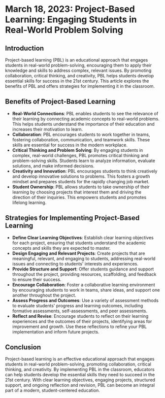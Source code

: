 # March 18, 2023: Project-Based Learning: Engaging Students in Real-World Problem Solving

## Introduction

Project-based learning (PBL) is an educational approach that engages students in real-world problem-solving, encouraging them to apply their knowledge and skills to address complex, relevant issues. By promoting collaboration, critical thinking, and creativity, PBL helps students develop essential skills for success in the 21st century. This article explores the benefits of PBL and offers strategies for implementing it in the classroom.

## Benefits of Project-Based Learning

- **Real-World Connections**: PBL enables students to see the relevance of their learning by connecting academic concepts to real-world problems. This helps students understand the importance of their education and increases their motivation to learn.
- **Collaboration**: PBL encourages students to work together in teams, fostering collaboration, communication, and teamwork skills. These skills are essential for success in the modern workplace.
- **Critical Thinking and Problem Solving**: By engaging students in complex, real-world challenges, PBL promotes critical thinking and problem-solving skills. Students learn to analyze information, evaluate solutions, and make informed decisions.
- **Creativity and Innovation**: PBL encourages students to think creatively and develop innovative solutions to problems. This fosters a growth mindset and prepares students for the rapidly changing job market.
- **Student Ownership**: PBL allows students to take ownership of their learning by choosing projects that interest them and driving the direction of their inquiries. This empowers students and promotes lifelong learning.

## Strategies for Implementing Project-Based Learning

- **Define Clear Learning Objectives**: Establish clear learning objectives for each project, ensuring that students understand the academic concepts and skills they are expected to master.
- **Design Engaging and Relevant Projects**: Create projects that are meaningful, relevant, and engaging to students, addressing real-world issues and connecting to students' interests and experiences.
- **Provide Structure and Support**: Offer students guidance and support throughout the project, providing resources, scaffolding, and feedback to ensure their success.
- **Encourage Collaboration**: Foster a collaborative learning environment by encouraging students to work in teams, share ideas, and support one another throughout the project.
- **Assess Progress and Outcomes**: Use a variety of assessment methods to evaluate students' progress and learning outcomes, including formative assessments, self-assessments, and peer assessments.
- **Reflect and Revise**: Encourage students to reflect on their learning experiences and the outcomes of their projects, identifying areas for improvement and growth. Use these reflections to refine your PBL implementation and inform future projects.

## Conclusion

Project-based learning is an effective educational approach that engages students in real-world problem-solving, promoting collaboration, critical thinking, and creativity. By implementing PBL in the classroom, educators can help students develop the essential skills they need to succeed in the 21st century. With clear learning objectives, engaging projects, structured support, and ongoing reflection and revision, PBL can become an integral part of a modern, student-centered education.
